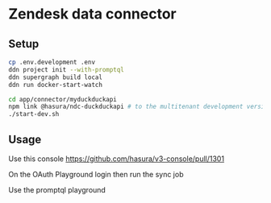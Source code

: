 # Zendesk data connector

## Setup

```bash
cp .env.development .env
ddn project init --with-promptql
ddn supergraph build local
ddn run docker-start-watch

cd app/connector/myduckduckapi
npm link @hasura/ndc-duckduckapi # to the multitenant development version at https://github.com/hasura/ndc-duckduckapi/pull/12
./start-dev.sh
```

## Usage

Use this console https://github.com/hasura/v3-console/pull/1301

On the OAuth Playground login then run the sync job

Use the promptql playground
